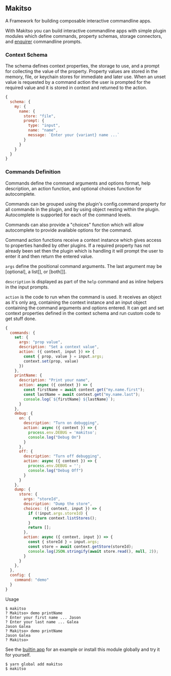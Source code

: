 ## Makitso

A Framework for building composable interactive commandline apps.

With Makitso you can build interactive commandline apps with simple plugin
modules which define commands, property schemas, storage connectors, and
[enquirer](https://github.com/enquirer/enquirer) commandline prompts.

### Context Schema

The schema defines context properties, the storage to use, and a prompt for
collecting the value of the property. Property values are stored in the memory,
file, or keychain stores for immediate and later use. When an unset value is
requested by a command action the user is prompted for the required value and it
is stored in context and returned to the action.

```js
{
  schema: {
    my: {
      name: {
        store: "file",
        prompt: {
          type: "input",
          name: "name",
          message: `Enter your {variant} name ...`
        }
      }
    }
  }
}
```

### Commands Definition

Commands define the command arguments and options format, help description, an
action function, and optional choices function for autocomplete.

Commands can be grouped using the plugin's config.command property for all
commands in the plugin, and by using object nesting within the plugin.
Autocomplete is supported for each of the command levels.

Commands can also provide a "choices" function which will allow autocomplete to
provide available options for the command.

Command action functions receive a context instance which gives access to
properties handled by other plugins. If a required property has not already been
set then the plugin which is handling it will prompt the user to enter it and
then return the entered value.

`args` define the positional command arguments. The last argument may be
[optional], a list[], or [both[]].

`description` is displayed as part of the `help` command and as inline helpers
in the input prompts.

`action` is the code to run when the command is used. It receives an object as
it's only arg, containing the context instance and an input object containing
the command arguments and options entered. It can get and set context properties
defined in the context schema and run custom code to get stuff done.

```js
{
  commands: {
    set: {
      args: "prop value",
      description: "Set a context value",
      action: ({ context, input }) => {
        const { prop, value } = input.args;
        context.set(prop, value)
      })
    },
    printName: {
      description: "Print your name",
      action: async ({ context }) => {
        const firstName = await context.get("my.name.first");
        const lastName = await context.get("my.name.last");
        console.log(`${firstName} ${lastName}`);
      }
    },
    debug: {
      on: {
        description: "Turn on debugging",
        action: async ({ context }) => {
          process.env.DEBUG = 'makitso';
          console.log("Debug On")
        }
      },
      off: {
        description: "Turn off debugging",
        action: async ({ context }) => {
          process.env.DEBUG = '';
          console.log("Debug Off")
        }
      }
    },
    dump: {
      store: {
        args: "storeId",
        description: "Dump the store",
        choices: ({ context, input }) => {
          if (!input.args.storeId) {
            return context.listStores();
          }
          return [];
        },
        action: async ({ context, input }) => {
          const { storeId } = input.args;
          const store = await context.getStore(storeId);
          console.log(JSON.stringify(await store.read(), null, 2));
        }
      }
    },
  },
  config: {
    command: "demo"
  }
}
```

Usage

```
$ makitso
? Makitso> demo printName
? Enter your first name ... Jason
? Enter your last name ... Galea
Jason Galea
? Makitso> demo printName
Jason Galea
? Makitso>
```

See the [builtin app](./bin/index.js) for an example or install this module
globally and try it for yourself.

```
$ yarn global add makitso
$ makitso
```
